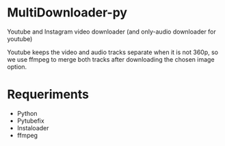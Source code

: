 # MultiDownloader-py
Youtube and Instagram video downloader (and only-audio downloader for youtube)

Youtube keeps the video and audio tracks separate when it is not 360p, so we use ffmpeg to merge both tracks after downloading the chosen image option.

# Requeriments
- Python
- Pytubefix
- Instaloader
- ffmpeg

